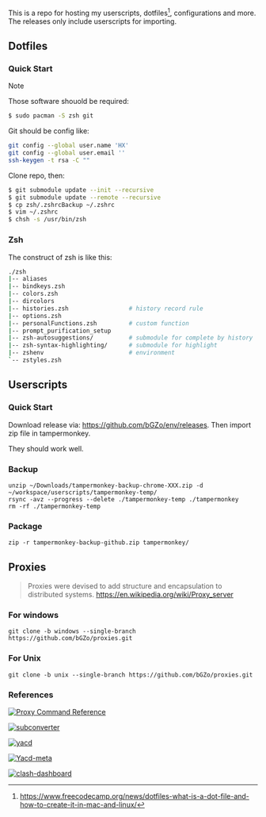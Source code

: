 This is a repo for hosting my userscripts, dotfiles[^DOTFILES_INTRO], configurations and more. The releases only include userscripts for importing.

[^DOTFILES_INTRO]: https://www.freecodecamp.org/news/dotfiles-what-is-a-dot-file-and-how-to-create-it-in-mac-and-linux/


## Dotfiles

### Quick Start 


> [!NOTE]
> Those software shouold be required:

```bash
$ sudo pacman -S zsh git
```

Git should be config like:

```bash
git config --global user.name 'HX'
git config --global user.email ''
ssh-keygen -t rsa -C ""
```

Clone repo, then:

```bash
$ git submodule update --init --recursive
$ git submodule update --remote --recursive 
$ cp zsh/.zshrcBackup ~/.zshrc
$ vim ~/.zshrc
$ chsh -s /usr/bin/zsh
```

### Zsh

The construct of zsh is like this:

```bash
./zsh
|-- aliases
|-- bindkeys.zsh
|-- colors.zsh
|-- dircolors
|-- histories.zsh                 # history record rule
|-- options.zsh
|-- personalFunctions.zsh         # custom function
|-- prompt_purification_setup
|-- zsh-autosuggestions/          # submodule for complete by history
|-- zsh-syntax-highlighting/      # submodule for highlight
|-- zshenv                        # environment
`-- zstyles.zsh
```


## Userscripts

### Quick Start

Download release via: https://github.com/bGZo/env/releases. Then import zip file in tampermonkey. 

They should work well.

### Backup

```shell
unzip ~/Downloads/tampermonkey-backup-chrome-XXX.zip -d ~/workspace/userscripts/tampermonkey-temp/
rsync -avz --progress --delete ./tampermonkey-temp ./tampermonkey
rm -rf ./tampermonkey-temp
```

### Package

```shell
zip -r tampermonkey-backup-github.zip tampermonkey/
```


## Proxies

> Proxies were devised to add structure and encapsulation to distributed systems.
> https://en.wikipedia.org/wiki/Proxy_server

### For windows
```shell
git clone -b windows --single-branch https://github.com/bGZo/proxies.git
```

### For Unix
```shell
git clone -b unix --single-branch https://github.com/bGZo/proxies.git
```

### References

[![Proxy Command Reference](https://github-readme-stats.vercel.app/api/gist?id=82a76ecbebf81b556a1d20a91a6bd21a&bg_color=00000000)](https://gist.github.com/bGZo/82a76ecbebf81b556a1d20a91a6bd21a)

[![subconverter](https://github-readme-stats.vercel.app/api/pin/?username=tindy2013&repo=subconverter&bg_color=00000000)](https://github.com/tindy2013/subconverter)

[![yacd](https://github-readme-stats.vercel.app/api/pin/?username=haishanh&repo=yacd&bg_color=00000000)](https://github.com/haishanh/yacd)

[![Yacd-meta](https://github-readme-stats.vercel.app/api/pin/?username=MetaCubeX&repo=Yacd-meta&bg_color=00000000)](https://github.com/MetaCubeX/Yacd-meta)

[![clash-dashboard](https://github-readme-stats.vercel.app/api/pin/?username=bGZo&repo=clash-dashboard)](https://github.com/bGZo/clash-dashboard)
